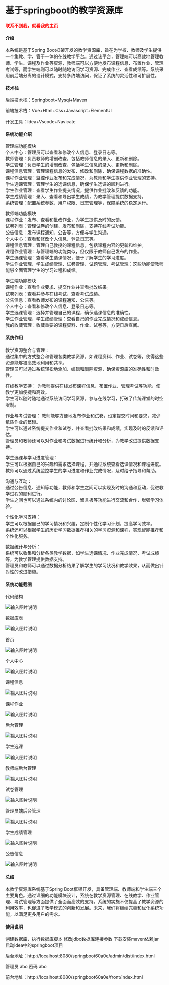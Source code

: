 # 基于springboot的教学资源库

<h4 style='color:red'>联系不到我，就看我的主页 </h4> 
 
#### 介绍

本系统是基于Spring Boot框架开发的教学资源库，旨在为学校、教师及学生提供一个集教、学、管于一体的在线教学平台。通过该平台，管理端可以高效地管理教师、学生、课程及作业等资源，教师端可以方便地发布课程信息、布置作业、管理考试等，而学生端则可以随时随地访问学习资源、完成作业、查看成绩等。系统采用前后端分离的设计模式，支持多终端访问，保证了系统的灵活性和可扩展性。

#### 技术栈

后端技术栈：Springboot+Mysql+Maven

前端技术栈：Vue+Html+Css+Javascript+ElementUI

开发工具：Idea+Vscode+Navicate

#### 系统功能介绍

管理端功能模块  
个人中心：管理员可以查看和修改个人信息、登录日志等。  
教师管理：负责教师的增删改查，包括教师信息的录入、更新和删除。  
学生管理：负责学生的增删改查，包括学生信息的录入、更新和删除。  
课程信息管理：管理课程信息的发布、修改和删除，确保课程数据的准确性。  
课程作业管理：监控作业发布和完成情况，为教师和学生提供作业管理的支持。  
学生选课管理：管理学生的选课信息，确保学生选课的顺利进行。   
学生作业管理：查看学生作业提交情况，提供作业批改和反馈的功能。  
学生成绩管理：录入、查看和导出学生成绩，为教学管理提供数据支持。  
系统管理：配置系统参数、用户权限、日志管理等，保障系统的稳定运行。  

教师端功能模块  
课程作业：发布、查看和批改作业，为学生提供及时的反馈。  
试卷列表：管理试卷的创建、发布和删除，支持在线考试功能。  
公告信息：发布课程通知、公告等，方便与学生沟通。  
个人中心：查看和修改个人信息、登录日志等。  
课程信息管理：管理自己教授的课程信息，包括课程内容的更新和维护。  
课程作业管理：与管理端的功能类似，但仅限于教师自己发布的作业。  
学生选课管理：查看学生选课情况，便于了解学生的学习进度。  
学生作业管理、学生成绩管理、试卷管理、试题管理、考试管理：这些功能使教师能够全面管理学生的学习过程和成绩。  

学生端功能模块  
课程作业：查看作业要求、提交作业并查看批改结果。  
试卷列表：查看并参与在线考试，查看考试成绩。  
公告信息：查看教师发布的课程通知、公告等。  
个人中心：查看和修改个人信息、登录日志等。  
学生选课管理：选择并管理自己的课程，确保选课信息的准确性。  
学生作业管理、学生成绩管理：查看自己的作业完成情况和成绩信息。  
我的收藏管理：收藏重要的课程资料、作业、试卷等，方便日后查阅。  

#### 系统作用

教学资源整合与管理：  
通过集中的方式整合和管理各类教学资源，如课程资料、作业、试卷等，使得这些资源能够被高效地利用和共享。  
管理员可以通过系统轻松地添加、编辑和删除资源，确保资源库的准确性和时效性。  

在线教学支持：
为教师提供在线发布课程信息、布置作业、管理考试等功能，使教学更加便捷和高效。   
学生可以随时随地通过系统访问学习资源，参与在线学习，打破了传统课堂的时空限制。  

作业与考试管理：
教师能够方便地发布作业和试卷，设定提交时间和要求，减少纸质作业的繁琐。  
学生可以通过系统提交作业和试卷，并查看批改结果和成绩，实现及时的反馈和评估。  
管理员和教师还可以对作业和考试数据进行统计和分析，为教学改进提供数据支持。  

学生选课与学习进度管理：  
学生可以根据自己的兴趣和需求选择课程，并通过系统查看选课情况和课程进度。  
教师可以通过系统监控学生的学习进度和作业完成情况，及时给予指导和帮助。  

沟通与互动：  
通过公告信息、通知等功能，教师和学生之间可以实现及时的沟通和互动，促进教学过程的顺利进行。  
学生之间也可以通过系统内的讨论区、留言板等功能进行交流和合作，增强学习体验。

个性化学习支持：   
学生可以根据自己的学习情况和兴趣，定制个性化学习计划，提高学习效率。  
系统还可以根据学生的历史学习数据推荐相关的学习资源和课程，实现智能推荐和个性化服务。  

数据统计与分析：  
系统可以收集和分析各类教学数据，如学生选课情况、作业完成情况、考试成绩等，为教学管理提供数据支持。  
管理员和教师可以通过数据分析结果了解学生的学习状况和教学效果，从而做出针对性的改进措施。  

#### 系统功能截图

代码结构

![输入图片说明](images/72f1b9aada29e7436d002f89bb22c5b.png)

数据库表

![输入图片说明](images/941a149838550b96ffc489873655981.png)

首页

![输入图片说明](images/b834e45a51b9e889d353c0d3b29e87b.png)

个人中心

![输入图片说明](images/d8a68a24e9dd180a2bed3915f95e72e.png)

课程信息

![输入图片说明](images/d8ec9770bb5ca10b3f269c8a02409ac.png)

课程作业

![输入图片说明](images/006fd3d6690b3aeae6d8b4ed45bf3b8.png)

后台管理

![输入图片说明](images/ea53e781e158d81278e9a73a3c53d6c.png)

学生选课

![输入图片说明](images/7ce08aa2143e04b935581d34f33a6de.png)

教师端后台管理

![输入图片说明](images/ceac53c2031b308f726a9d8ad4e294c.png)

试卷管理

![输入图片说明](images/3d8708378c2fd9d9be0a64337189748.png)

管理员端后台管理

![输入图片说明](images/be2b48cc564d0adeaac88f667bf150f.png)

学生成绩管理

![输入图片说明](images/58fbf6dd38f78614ef28c6aca5a5c21.png)

公告信息

![输入图片说明](images/0a0cbcdec166dd6757c20051924a56c.png)

#### 总结

本教学资源库系统基于Spring Boot框架开发，具备管理端、教师端和学生端三个主要角色。通过详细的功能模块设计，系统在教学资源管理、在线教学、作业管理、考试管理等方面提供了全面而高效的支持。系统的实施不仅提高了教学资源的利用效率，也促进了教学模式的创新和发展。未来，我们将继续完善和优化系统功能，以满足更多用户的需求。

#### 使用说明

创建数据库，执行数据库脚本 修改jdbc数据库连接参数 下载安装maven依赖jar 启动idea中的springboot项目

后台地址：http://localhost:8080/springboot60a0e/admin/dist/index.html

管理员  abo 密码 abo

前台地址：http://localhost:8080/springboot60a0e/front/index.html

